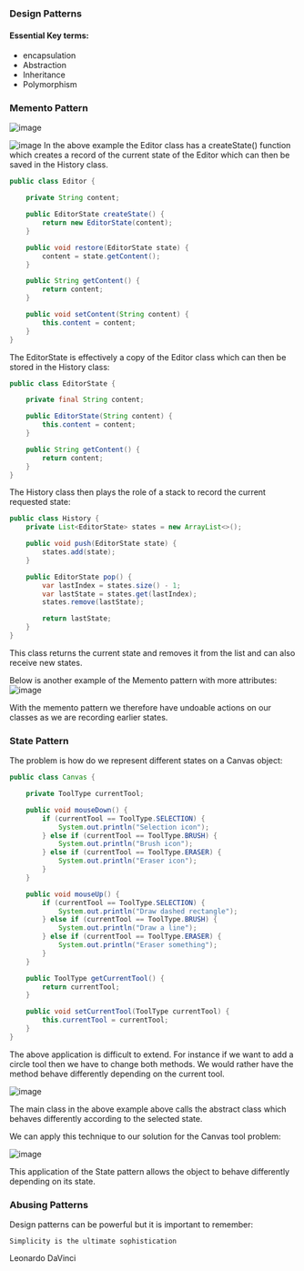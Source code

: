 ### Design Patterns

#### Essential Key terms:
- encapsulation
- Abstraction
- Inheritance
- Polymorphism


### Memento Pattern
![image](https://user-images.githubusercontent.com/27693622/229380954-9c451226-e1d2-4dcf-9c10-615bac7507cc.png)

![image](https://user-images.githubusercontent.com/27693622/229381000-122b5a8a-2ee4-4587-841f-546ed70c78c8.png)
In the above example the Editor class has a createState() function which creates a record of the current state of the
Editor which can then be saved in the History class.

```java
public class Editor {

    private String content;

    public EditorState createState() {
        return new EditorState(content);
    }

    public void restore(EditorState state) {
        content = state.getContent();
    }

    public String getContent() {
        return content;
    }

    public void setContent(String content) {
        this.content = content;
    }
}
```
The EditorState is effectively a copy of the Editor class which can then be stored in the History class:
````java
public class EditorState {

    private final String content;

    public EditorState(String content) {
        this.content = content;
    }

    public String getContent() {
        return content;
    }
}
````

The History class then plays the role of a stack to record the current requested state:
```java
public class History {
    private List<EditorState> states = new ArrayList<>();

    public void push(EditorState state) {
        states.add(state);
    }

    public EditorState pop() {
        var lastIndex = states.size() - 1;
        var lastState = states.get(lastIndex);
        states.remove(lastState);

        return lastState;
    }
}
```
This class returns the current state and removes it from the list and can also receive new states.

Below is another example of the Memento pattern with more attributes:
![image](https://user-images.githubusercontent.com/27693622/229382263-6dbb555c-fa68-46bb-9fc7-530dc1de2bc5.png)

With the memento pattern we therefore have undoable actions on our classes as we are recording earlier states.

### State Pattern
The problem is how do we represent different states on a Canvas object:
```java
public class Canvas {

    private ToolType currentTool;

    public void mouseDown() {
        if (currentTool == ToolType.SELECTION) {
            System.out.println("Selection icon");
        } else if (currentTool == ToolType.BRUSH) {
            System.out.println("Brush icon");
        } else if (currentTool == ToolType.ERASER) {
            System.out.println("Eraser icon");
        }
    }

    public void mouseUp() {
        if (currentTool == ToolType.SELECTION) {
            System.out.println("Draw dashed rectangle");
        } else if (currentTool == ToolType.BRUSH) {
            System.out.println("Draw a line");
        } else if (currentTool == ToolType.ERASER) {
            System.out.println("Eraser something");
        }
    }

    public ToolType getCurrentTool() {
        return currentTool;
    }

    public void setCurrentTool(ToolType currentTool) {
        this.currentTool = currentTool;
    }
}
```
The above application is difficult to extend. For instance if we want to add a circle tool then we have to
change both methods. We would rather have the method behave differently depending on the current tool.

![image](https://user-images.githubusercontent.com/27693622/229384101-f871fbe5-a535-49c6-9cea-7f2560113c8b.png)

The main class in the above example above calls the abstract class which behaves differently according to the selected state.

We can apply this technique to our solution for the Canvas tool problem:

![image](https://user-images.githubusercontent.com/27693622/229383972-6ef7244b-d46e-4e71-a032-e9f5dca6fbb3.png)

This application of the State pattern allows the object to behave differently depending on its state.

### Abusing Patterns
Design patterns can be powerful but it is important to remember:
```text
Simplicity is the ultimate sophistication
```
Leonardo DaVinci

